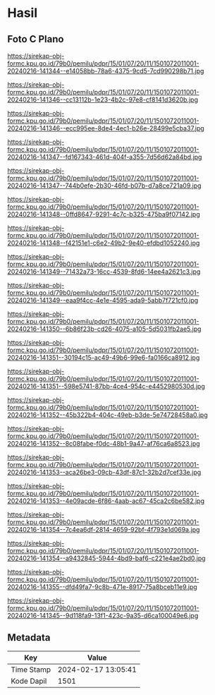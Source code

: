# Hasil

## Foto C Plano

https://sirekap-obj-formc.kpu.go.id/79b0/pemilu/pdpr/15/01/07/20/11/1501072011001-20240216-141344--e14058bb-78a6-4375-9cd5-7cd990298b71.jpg

https://sirekap-obj-formc.kpu.go.id/79b0/pemilu/pdpr/15/01/07/20/11/1501072011001-20240216-141346--cc13112b-1e23-4b2c-97e8-cf8141d3620b.jpg

https://sirekap-obj-formc.kpu.go.id/79b0/pemilu/pdpr/15/01/07/20/11/1501072011001-20240216-141346--ecc995ee-8de4-4ec1-b26e-28499e5cba37.jpg

https://sirekap-obj-formc.kpu.go.id/79b0/pemilu/pdpr/15/01/07/20/11/1501072011001-20240216-141347--fd167343-461d-404f-a355-7d56d62a84bd.jpg

https://sirekap-obj-formc.kpu.go.id/79b0/pemilu/pdpr/15/01/07/20/11/1501072011001-20240216-141347--744b0efe-2b30-46fd-b07b-d7a8ce721a09.jpg

https://sirekap-obj-formc.kpu.go.id/79b0/pemilu/pdpr/15/01/07/20/11/1501072011001-20240216-141348--0ffd8647-9291-4c7c-b325-475ba9f07142.jpg

https://sirekap-obj-formc.kpu.go.id/79b0/pemilu/pdpr/15/01/07/20/11/1501072011001-20240216-141348--f42151e1-c6e2-49b2-9e40-efdbd1052240.jpg

https://sirekap-obj-formc.kpu.go.id/79b0/pemilu/pdpr/15/01/07/20/11/1501072011001-20240216-141349--71432a73-16cc-4539-8fd6-14ee4a2621c3.jpg

https://sirekap-obj-formc.kpu.go.id/79b0/pemilu/pdpr/15/01/07/20/11/1501072011001-20240216-141349--eaa9f4cc-4e1e-4595-ada9-5abb7f721cf0.jpg

https://sirekap-obj-formc.kpu.go.id/79b0/pemilu/pdpr/15/01/07/20/11/1501072011001-20240216-141350--6b86f23b-cd26-4075-a105-5d5031fb2ae5.jpg

https://sirekap-obj-formc.kpu.go.id/79b0/pemilu/pdpr/15/01/07/20/11/1501072011001-20240216-141351--30194c15-ac49-49b6-99e6-fa0166ca8912.jpg

https://sirekap-obj-formc.kpu.go.id/79b0/pemilu/pdpr/15/01/07/20/11/1501072011001-20240216-141351--598e5741-87bb-4ce4-954c-e4452980530d.jpg

https://sirekap-obj-formc.kpu.go.id/79b0/pemilu/pdpr/15/01/07/20/11/1501072011001-20240216-141352--45b322b4-404c-49eb-b3de-5e74728458a0.jpg

https://sirekap-obj-formc.kpu.go.id/79b0/pemilu/pdpr/15/01/07/20/11/1501072011001-20240216-141352--8c08fabe-f0dc-48b1-9a47-af76ca6a8523.jpg

https://sirekap-obj-formc.kpu.go.id/79b0/pemilu/pdpr/15/01/07/20/11/1501072011001-20240216-141353--aca26be3-09cb-43df-87c1-32b2d7cef33e.jpg

https://sirekap-obj-formc.kpu.go.id/79b0/pemilu/pdpr/15/01/07/20/11/1501072011001-20240216-141353--4e09acde-6f86-4aab-ac67-45ca2c6be582.jpg

https://sirekap-obj-formc.kpu.go.id/79b0/pemilu/pdpr/15/01/07/20/11/1501072011001-20240216-141354--7c4ea6df-2814-4659-92bf-4f793e1d069a.jpg

https://sirekap-obj-formc.kpu.go.id/79b0/pemilu/pdpr/15/01/07/20/11/1501072011001-20240216-141354--a9432845-5944-4bd9-baf6-c221e4ae2bd0.jpg

https://sirekap-obj-formc.kpu.go.id/79b0/pemilu/pdpr/15/01/07/20/11/1501072011001-20240216-141355--dfd49fa7-9c8b-471e-8917-75a8bceb11e9.jpg

https://sirekap-obj-formc.kpu.go.id/79b0/pemilu/pdpr/15/01/07/20/11/1501072011001-20240216-141345--9d118fa9-13f1-423c-9a35-d6ca100049e6.jpg


## Metadata

| Key        | Value               |
| ---------- | ------------------- |
| Time Stamp | 2024-02-17 13:05:41 |
| Kode Dapil | 1501                |



